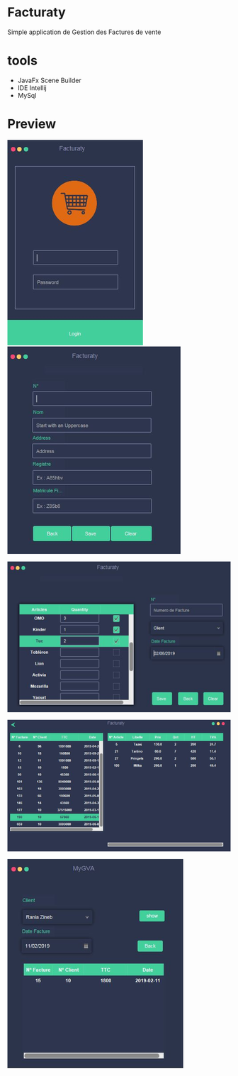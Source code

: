 # Facturaty
Simple application de Gestion des Factures de vente
# tools
* JavaFx Scene Builder 
* IDE Intellij 
* MySql 

# Preview

![](screenshots/login.JPG)        ![](screenshots/add.JPG)

![](screenshots/addFa.JPG)

![](screenshots/facture.JPG)

![](screenshots/FactureClientByDate.JPG)

